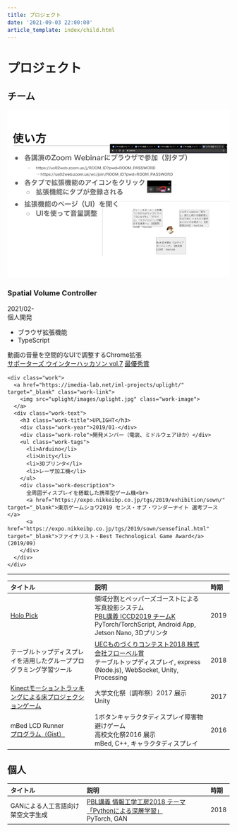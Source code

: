 ```yaml
---
title: プロジェクト
date: '2021-09-03 22:00:00'
article_template: index/child.html
---
```

# プロジェクト

## チーム

<section class="s-works">
  <div class="works">
    <div class="work">
      <a href="https://github.com/aoirint/RoomSystem" target="_blank" class="work-link">
        <img src="spatial_volume_controller/images/spatial_volume_controller.jpg" class="work-image">
      </a>
      <div class="work-text">
        <h3 class="work-title">Spatial Volume Controller</h3>
        <div class="work-year">2021/02-</div>
        <div class="work-role">個人開発</div>
        <ul class="work-tags">
          <li>ブラウザ拡張機能</li>
          <li>TypeScript</li>
        </ul>
        <div class="work-description">
          動画の音量を空間的なUIで調整するChrome拡張<br>
          <a href="https://talent.supporterz.jp/events/28d759c2-50b4-456d-889b-1f08abf6c053/" target="_blank">サポーターズ ウインターハッカソン vol.7</a>
          <a href="https://twitter.com/nacopaguu/status/1365963599538135041" target="_blank">最優秀賞</a>
        </div>
      </div>
    </div>

    <div class="work">
      <a href="https://imedia-lab.net/iml-projects/uplight/" target="_blank" class="work-link">
        <img src="uplight/images/uplight.jpg" class="work-image">
      </a>
      <div class="work-text">
        <h3 class="work-title">UPLIGHT</h3>
        <div class="work-year">2019/01-</div>
        <div class="work-role">開発メンバー（電装、ミドルウェアほか）</div>
        <ul class="work-tags">
          <li>Arduino</li>
          <li>Unity</li>
          <li>3Dプリンタ</li>
          <li>レーザ加工機</li>
        </ul>
        <div class="work-description">
          全周囲ディスプレイを搭載した携帯型ゲーム機<br>
          <a href="https://expo.nikkeibp.co.jp/tgs/2019/exhibition/sown/" target="_blank">東京ゲームショウ2019 センス・オブ・ワンダーナイト 選考ブース</a>
          <a href="https://expo.nikkeibp.co.jp/tgs/2019/sown/sensefinal.html" target="_blank">ファイナリスト・Best Technological Game Award</a> (2019/09)
        </div>
      </div>
    </div>

  </div>
</section>

---

|タイトル|説明|時期|
|:--|:--|:--|
|[Holo Pick](holopick/)|領域分割とペッパーズゴーストによる写真投影システム <br> [PBL講義 ICCD2019 チームK](https://www.ce.uec.ac.jp/projects/) <br> PyTorch/TorchScript, Android App, Jetson Nano, 3Dプリンタ|2019|
|テーブルトップディスプレイを活用したグループプログラミング学習ツール|[UECものづくりコンテスト2018 株式会社フローベル賞](https://www.uec.ac.jp/news/announcement/2018/20180627_1107.html) <br> テーブルトップディスプレイ, express (Node.js), WebSocket, Unity, Processing|2018|
|[Kinectモーショントラッキングによる床プロジェクションゲーム](floor_proj_2017/)|大学文化祭（調布祭）2017 展示 <br> Unity|2017|
|mBed LCD Runner <br> [プログラム（Gist）](https://gist.github.com/aoirint/d6bd55c0f4f02582ae7c4069b6486e4c)|1ボタンキャラクタディスプレイ障害物避けゲーム <br> 高校文化祭2016 展示 <br> mBed, C++, キャラクタディスプレイ|2016|

## 個人
|タイトル|説明|時期|
|:--|:--|:--|
|GANによる人工言語向け架空文字生成|[PBL講義 情報工学工房2018 テーマ「Pythonによる深層学習」](http://pr.cei.uec.ac.jp/kobo2018/index.php) <br> PyTorch, GAN|2018|
